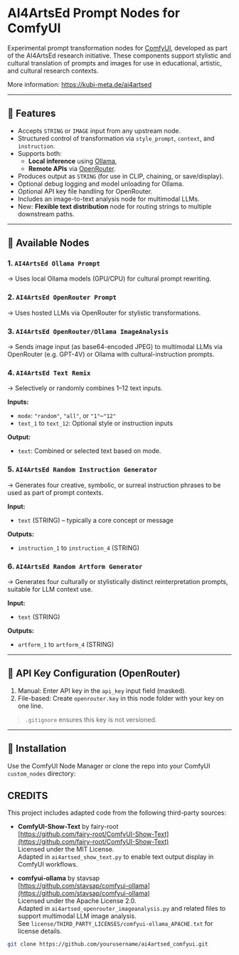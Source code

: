 # AI4ArtsEd Prompt Nodes for ComfyUI

Experimental prompt transformation nodes for [ComfyUI](https://github.com/comfyanonymous/ComfyUI), developed as part of the AI4ArtsEd research initiative. These components support stylistic and cultural translation of prompts and images for use in educational, artistic, and cultural research contexts.

More information: https://kubi-meta.de/ai4artsed

---

## 🔧 Features

- Accepts `STRING` or `IMAGE` input from any upstream node.
- Structured control of transformation via `style_prompt`, `context`, and `instruction`.
- Supports both:
  - **Local inference** using [Ollama](https://ollama.com/),
  - **Remote APIs** via [OpenRouter](https://openrouter.ai/).
- Produces output as `STRING` (for use in CLIP, chaining, or save/display).
- Optional debug logging and model unloading for Ollama.
- Optional API key file handling for OpenRouter.
- Includes an image-to-text analysis node for multimodal LLMs.
- New: **Flexible text distribution** node for routing strings to multiple downstream paths.

---

## 🧹 Available Nodes

### 1. `AI4ArtsEd Ollama Prompt`
→ Uses local Ollama models (GPU/CPU) for cultural prompt rewriting.

### 2. `AI4ArtsEd OpenRouter Prompt`
→ Uses hosted LLMs via OpenRouter for stylistic transformations.

### 3. `AI4ArtsEd OpenRouter/Ollama ImageAnalysis`
→ Sends image input (as base64-encoded JPEG) to multimodal LLMs via OpenRouter (e.g. GPT-4V) or Ollama with cultural-instruction prompts.

### 4. `AI4ArtsEd Text Remix`
→ Selectively or randomly combines 1–12 text inputs.

**Inputs:**
- `mode`: `"random"`, `"all"`, or `"1"`–`"12"`
- `text_1` to `text_12`: Optional style or instruction inputs

**Output:**
- `text`: Combined or selected text based on mode.

### 5. `AI4ArtsEd Random Instruction Generator`
→ Generates four creative, symbolic, or surreal instruction phrases to be used as part of prompt contexts.

**Input:**
- `text` (STRING) – typically a core concept or message

**Outputs:**
- `instruction_1` to `instruction_4` (STRING)

### 6. `AI4ArtsEd Random Artform Generator`
→ Generates four culturally or stylistically distinct reinterpretation prompts, suitable for LLM context use.

**Input:**
- `text` (STRING)

**Outputs:**
- `artform_1` to `artform_4` (STRING)


---

## 🔐 API Key Configuration (OpenRouter)

1. Manual: Enter API key in the `api_key` input field (masked).
2. File-based: Create `openrouter.key` in this node folder with your key on one line.

> `.gitignore` ensures this key is not versioned.

---

## 🚀 Installation

Use the ComfyUI Node Manager or clone the repo into your ComfyUI `custom_nodes` directory:

## CREDITS

This project includes adapted code from the following third-party sources:

- **ComfyUI-Show-Text** by fairy-root  
  [https://github.com/fairy-root/ComfyUI-Show-Text](https://github.com/fairy-root/ComfyUI-Show-Text)  
  Licensed under the MIT License.  
  Adapted in `ai4artsed_show_text.py` to enable text output display in ComfyUI workflows.

- **comfyui-ollama** by stavsap  
  [https://github.com/stavsap/comfyui-ollama](https://github.com/stavsap/comfyui-ollama)  
  Licensed under the Apache License 2.0.  
  Adapted in `ai4artsed_openrouter_imageanalysis.py` and related files to support multimodal LLM image analysis.  
  See `license/THIRD_PARTY_LICENSES/comfyui-ollama_APACHE.txt` for license details.


```bash
git clone https://github.com/yourusername/ai4artsed_comfyui.git
